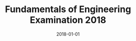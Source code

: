 ---
layout: post
title:  "Fundamentals of Engineering Examination 2018"
date:   2018-01-01
file_url: "/files/resources/examinations/PFEE2018.pdf"
---